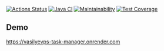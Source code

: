[![Actions Status](https://github.com/VasilyevPS/java-project-73/workflows/hexlet-check/badge.svg)](https://github.com/VasilyevPS/java-project-73/actions)
[![Java CI](https://github.com/VasilyevPS/java-project-73/actions/workflows/main.yml/badge.svg)](https://github.com/VasilyevPS/java-project-73/actions)
[![Maintainability](https://api.codeclimate.com/v1/badges/fc36236a43fa7f9f29b2/maintainability)](https://codeclimate.com/github/VasilyevPS/java-project-73/maintainability)
[![Test Coverage](https://api.codeclimate.com/v1/badges/fc36236a43fa7f9f29b2/test_coverage)](https://codeclimate.com/github/VasilyevPS/java-project-73/test_coverage)

## Demo
https://vasilyevps-task-manager.onrender.com